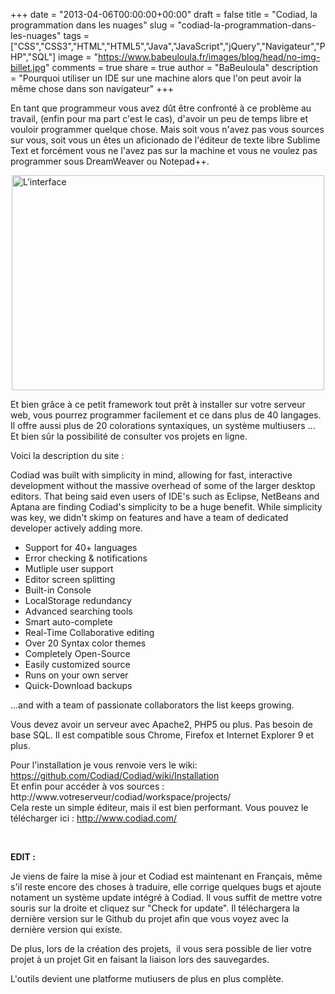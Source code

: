 +++
date = "2013-04-06T00:00:00+00:00"
draft = false
title = "Codiad, la programmation dans les nuages"
slug = "codiad-la-programmation-dans-les-nuages"
tags = ["CSS","CSS3","HTML","HTML5","Java","JavaScript","jQuery","Navigateur","PHP","SQL"]
image = "https://www.babeuloula.fr/images/blog/head/no-img-billet.jpg"
comments = true
share = true
author = "BaBeuloula"
description = "Pourquoi utiliser un IDE sur une machine alors que l'on peut avoir la même chose dans son navigateur"
+++

<p>En tant que programmeur vous avez d&ucirc;t &ecirc;tre confront&eacute; &agrave; ce probl&egrave;me au travail, (enfin pour ma part c&#39;est le cas), d&#39;avoir un peu de temps libre et vouloir programmer quelque chose. Mais soit vous n&#39;avez pas vous sources sur vous, soit vous un &ecirc;tes un aficionado de l&#39;&eacute;diteur de texte libre Sublime Text et forc&eacute;ment vous ne l&#39;avez pas sur la machine et vous ne voulez pas programmer sous DreamWeaver ou Notepad++.&nbsp;</p>
<!--more-->

<p><a class="zoombox zgallery1" href="https://www.babeuloula.fr/mages/codiad.png"><img alt="L'interface" src="https://www.babeuloula.fr/images/codiad.png" style="display:block; height:344px; margin-left:auto; margin-right:auto; width:500px" /></a></p>

<p>Et bien gr&acirc;ce &agrave; ce petit framework tout pr&ecirc;t &agrave; installer sur votre serveur web, vous pourrez programmer facilement et ce dans plus de 40 langages. Il offre aussi plus de 20 colorations syntaxiques, un syst&egrave;me multiusers ... Et bien s&ucirc;r la possibilit&eacute; de consulter vos projets en ligne.</p>

<p>Voici la description du site :</p>

<p>Codiad was built with simplicity in mind, allowing for fast, interactive development without the massive overhead of some of the larger desktop editors. That being said even users of IDE&#39;s such as Eclipse, NetBeans and Aptana are finding Codiad&#39;s simplicity to be a huge benefit. While simplicity was key, we didn&#39;t skimp on features and have a team of dedicated developer actively adding more.</p>

<ul>
	<li>Support for 40+ languages</li>
	<li>Error checking &amp; notifications</li>
	<li>Mutliple user support</li>
	<li>Editor screen splitting</li>
	<li>Built-in Console</li>
	<li>LocalStorage redundancy</li>
	<li>Advanced searching tools</li>
	<li>Smart auto-complete</li>
	<li>Real-Time Collaborative editing</li>
	<li>Over 20 Syntax color themes</li>
	<li>Completely Open-Source</li>
	<li>Easily customized source</li>
	<li>Runs on your own server</li>
	<li>Quick-Download backups</li>
</ul>

<p>...and with a team of passionate collaborators the list keeps growing.</p>

<p>Vous devez avoir un serveur avec Apache2, PHP5 ou plus. Pas besoin de base SQL. Il est compatible sous Chrome, Firefox et Internet Explorer 9 et plus.</p>

<p>Pour l&#39;installation je vous renvoie vers le wiki: <a href="https://github.com/Codiad/Codiad/wiki/Installation" title="https://github.com/Codiad/Codiad/wiki/Installation">https://github.com/Codiad/Codiad/wiki/Installation</a><br />
Et enfin pour acc&eacute;der &agrave; vos sources : http://www.votreserveur/codiad/workspace/projects/<br />
Cela reste un simple &eacute;diteur, mais il est bien performant. Vous pouvez le t&eacute;l&eacute;charger ici :&nbsp;<a href="http://www.codiad.com/" title="http://www.codiad.com/">http://www.codiad.com/</a>&nbsp;</p>

<p>&nbsp;</p>

<p><strong>EDIT :</strong></p>

<p>Je viens de faire la mise &agrave; jour et Codiad est maintenant en Fran&ccedil;ais, m&ecirc;me s&#39;il reste encore des choses &agrave; traduire, elle corrige quelques bugs et ajoute notament un syst&egrave;me update int&eacute;gr&eacute; &agrave; Codiad. Il vous suffit de mettre votre souris sur la droite et cliquez sur &quot;Check for update&quot;. Il t&eacute;l&eacute;chargera la derni&egrave;re version sur le Github du projet afin que vous voyez avec la derni&egrave;re version qui existe.</p>

<p>De plus, lors de la cr&eacute;ation des projets, &nbsp;il vous sera possible de lier votre projet &agrave; un projet Git en faisant la liaison lors des sauvegardes.</p>

<p>L&#39;outils devient une platforme mutiusers de plus en plus compl&egrave;te.</p>
